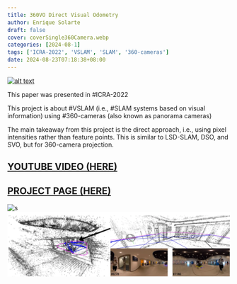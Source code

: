 ```yaml
---
title: 360VO Direct Visual Odometry 
author: Enrique Solarte 
draft: false 
cover: coverSingle360Camera.webp 
categories: [2024-08-1] 
tags: ['ICRA-2022', 'VSLAM', 'SLAM', '360-cameras'] 
date: 2024-08-23T07:18:38+08:00 
---
```


[![alt text](https://img.youtube.com/vi/6FZXevqsEzs/0.jpg)](https://www.youtube.com/watch?v=6FZXevqsEzs)

This paper was presented in #ICRA-2022 

This project is about #VSLAM (i.e., #SLAM systems based on visual information) using #360-cameras (also known as panorama cameras)

The main takeaway from this project is the direct approach, i.e., using pixel intensities rather than feature points. This is similar to LSD-SLAM, DSO, and SVO, but for 360-camera projection. 


## [YOUTUBE VIDEO (HERE)](https://www.youtube.com/watch?v=6FZXevqsEzs) 

## [PROJECT PAGE (HERE)](https://huajianup.github.io/research/360VO/) 

![s](gif.gif)
![s](coverSingle360Camera.webp)